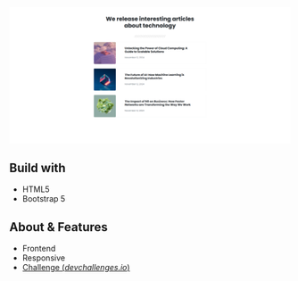![Demo](docs/demo.png)

## Build with

- HTML5
- Bootstrap 5

## About & Features

- Frontend
- Responsive
- [Challenge (*devchallenges.io*)](https://devchallenges.io/challenge/simple-article-listing)
